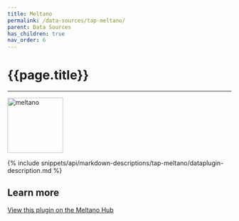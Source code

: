 ```yaml
---
title: Meltano
permalink: /data-sources/tap-meltano/
parent: Data Sources
has_children: true
nav_order: 6
---
```


# {{page.title}}

---

<img src="{{site.baseurl}}/assets/data_source_images/tap-meltano.png" width="125" alt="meltano">

{% include snippets/api/markdown-descriptions/tap-meltano/dataplugin-description.md %}

## Learn more

[View this plugin on the Meltano Hub](https://hub.meltano.com/extractors/tap-meltano/)
